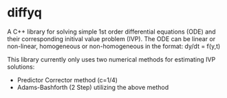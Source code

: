 # diffyq

A C++ library for solving simple 1st order differential equations (ODE) and their corresponding initival value problem (IVP). The ODE can be linear or non-linear, homogeneous or non-homogeneous in the format: dy/dt = f(y,t)

This library currently only uses two numerical methods for estimating IVP solutions:
* Predictor Corrector method (c=1/4)
* Adams-Bashforth (2 Step) utilizing the above method
